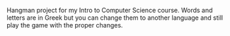 Hangman project for my Intro to Computer Science course.
Words and letters are in Greek but you can change them to another language and still play the game with the proper changes.
